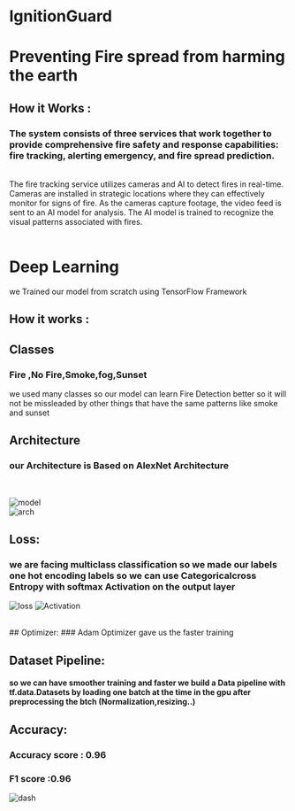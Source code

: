 # IgnitionGuard
# Preventing Fire spread from harming the earth

## How it Works :

### The system consists of three services that work together to provide comprehensive fire safety and response capabilities: fire tracking, alerting emergency, and fire spread prediction.
<br>
The fire tracking service utilizes cameras and AI to detect fires in real-time. Cameras are installed in strategic locations where they can effectively monitor for signs of fire. As the cameras capture footage, the video feed is sent to an AI model for analysis. The AI model is trained to recognize the visual patterns associated with fires.
<br>
<br>


# Deep Learning
we Trained our model from scratch using TensorFlow Framework 
<br>
## How it works :
## Classes
### Fire ,No Fire,Smoke,fog,Sunset
we used many classes so our model can learn Fire Detection better so it will not be missleaded by other things that have the same patterns like smoke and sunset
<br>
## Architecture
### our Architecture is Based on AlexNet Architecture
<br>


![model](https://user-images.githubusercontent.com/114836899/226083079-fe2f038f-84d3-4f05-b32e-5c4a6495c432.png)
<br>
![arch](https://user-images.githubusercontent.com/114836899/226101376-74dda3c5-b185-4de8-a783-35be7ccd3ea0.png)

## Loss:
### we are facing multiclass classification so we made our labels one hot encoding labels so we can use Categoricalcross Entropy with softmax Activation on the output layer
![loss](https://user-images.githubusercontent.com/114836899/226097135-5d111a3a-7d16-45d8-bb41-e18b0fcf9f13.png)
![Activation](https://user-images.githubusercontent.com/114836899/226097251-17674f63-1611-4c68-b617-f062f4336ba0.png)

<br>
## Optimizer:
### Adam Optimizer gave us the  faster training

## Dataset Pipeline:
#### so we can have smoother training and faster we build a Data pipeline with tf.data.Datasets by loading one batch at the time in the gpu after preprocessing the btch (Normalization,resizing..)

## Accuracy:
### Accuracy score : 0.96
### F1 score :0.96
![dash](https://user-images.githubusercontent.com/114836899/226097672-0f28c1ae-cf1d-46bc-a806-2df038efab09.png)

